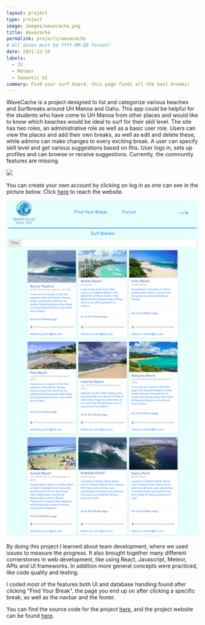 ```yaml
---
layout: project
type: project
image: images/wavecache.png
title: Wavecache
permalink: projects/wavecache
# All dates must be YYYY-MM-DD format!
date: 2021-12-16
labels:
  - JS
  - Meteor 
  - Semantic UI
summary: Find your surf board, this page finds all the best breaks!
---
```


WaveCache is a project designed to list and categorize various beaches and Surfbreaks around UH Manoa and Oahu. This app could be helpful for the students who have come to UH Manoa from other places and would like to know which beaches would be ideal to surf for their skill level. The site has two roles, an administrative role as well as a basic user role. Users can view the places and add their own breaks, as well as edit and delete these, while admins can make changes to every exciting break. A user can specify skill level and get various suggestions based on this. User logs in, sets up profiles and can browse or receive suggestions. Currently, the community features are missing. 

<img class="ui fluid rounded image" src="../images/wavecachefrontpage.png">

You can create your own account by clicking on log in as one can see in the picture below. Click [here](http://www.wavecache.surf/#/surfBreaks) to reach the website.

<img class="ui fluid rounded image" src="../images/allbreaks.png">

By doing this project I learned about team development, where we used issues to measure the progress. It also brought together many different cornerstones in web development, like using React, Javascript, Meteor, APIs and UI frameworks. In addition more general concepts were practiced, like code quality and testing. 

I coded most of the features both UI and database handling found after clicking "Find Your Break", the page you end up on after clicking a specific break, as well as the navbar and the footer.   

You can find the source code for the project [here](https://github.com/wavecache/sharkbreaks), and the project website can be found [here](hhttps://wavecache.github.io/).
